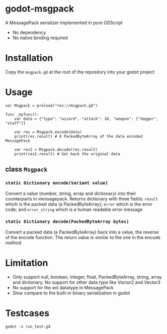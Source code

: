 
# godot-msgpack

A MessagePack serializer implemented in pure GDScript

- No dependency
- No native binding required

# Installation

Copy the `msgpack.gd` at the root of the repository into your godot project

# Usage

```gdscript
var Msgpack = preload("res://msgpack.gd")

func _myfunc():
    var data = {"type": "wizard", "attack": 10, "weapon": ["dagger", "staff"]}

    var res = Msgpack.encode(data)
    print(res.result) # A PackedByteArray of the data encoded MessagePack

    var res2 = Msgpack.decode(res.result)
    print(res2.result) # Get back the original data
```

## class `Msgpack`

### `static Dictionary encode(Variant value)`

Convert a value (number, string, array and dictionary) into their
counterparts in messagepack. Returns dictionary with three fields:
`result` which is the packed data (a PackedByteArray); `error` which is the
error code; and `error_string` which is a human readable error message

### `static Dictionary decode(PackedByteArray bytes)`

Convert a packed data (a PackedByteArray) back into a value, the reverse of the
encode function. The return value is similar to the one in the encode
method

# Limitation

- Only support null, boolean, integer, float, PackedByteArray, string, array and
  dictionary. No support for other data type like Vector2 and Vector3
- No support for the ext datatype in MessagePack
- Slow compare to the built-in binary serialization in godot

# Testcases

```
godot -s run_test.gd
```
